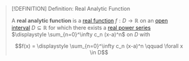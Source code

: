 >[!DEFINITION] Definition: Real Analytic Function
>
>A **real analytic function** is a [real function](../Real%20Function.md) $f: D \to \mathbb{R}$ on an [open interval](../../../../../Set%20Theory/Ordering/Intervals.md) $D \subseteq \mathbb{R}$ for which there exists a [real power series](../../Real%20Series/Power%20Series/Real%20Power%20Series.md) $\displaystyle \sum_{n=0}^\infty c_n (x-a)^n$ [](../../Real%20Series/Power%20Series/Convergence%20of%20Real%20Power%20Series.md#^intervalofconvergence) on $D$ with
>
>$$f(x) = \displaystyle \sum_{n=0}^\infty c_n (x-a)^n \qquad \forall x \in D$$
>